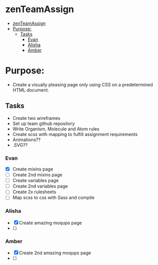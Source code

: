 # zenTeamAssign
- [zenTeamAssign](#zenteamassign)
- [Purpose:](#purpose)
  - [Tasks](#tasks)
    - [Evan](#evan)
    - [Alisha](#alisha)
    - [Amber](#amber)

# Purpose:
- Create a visually pleasing page only using CSS on a predetermined HTML document.

## Tasks
- Create two wireframes
- Set up team github repository
- Write Organism, Molecule and Atom rules
- Create scss with mapping to fulfill assignment requirements
- Animations??
- .SVG??

### Evan
- [x] Create mixins page
- [ ] Create 2nd mixins page
- [ ] Create variables page
- [ ] Create 2nd variables page
- [ ] Create 2x rulesheets
- [ ] Map scss to css with Sass and compile
### Alisha
- [x] Create amazing moqups page
- [ ] 
### Amber
- [x] Create 2nd amazing moqups page
- [ ] 